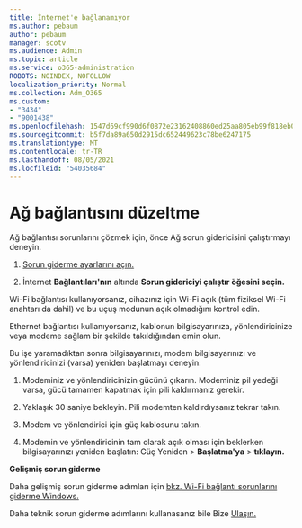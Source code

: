 ```yaml
---
title: İnternet'e bağlanamıyor
ms.author: pebaum
author: pebaum
manager: scotv
ms.audience: Admin
ms.topic: article
ms.service: o365-administration
ROBOTS: NOINDEX, NOFOLLOW
localization_priority: Normal
ms.collection: Adm_O365
ms.custom:
- "3434"
- "9001438"
ms.openlocfilehash: 1547d69cf990d6f0872e23162408860ed25aa805eb99f818eb079d0f7e04ce35
ms.sourcegitcommit: b5f7da89a650d2915dc652449623c78be6247175
ms.translationtype: MT
ms.contentlocale: tr-TR
ms.lasthandoff: 08/05/2021
ms.locfileid: "54035684"
---
```

# <a name="fix-network-connection"></a>Ağ bağlantısını düzeltme

Ağ bağlantısı sorunlarını çözmek için, önce Ağ sorun gidericisini çalıştırmayı deneyin. 

1. [Sorun giderme ayarlarını açın.](ms-settings:troubleshoot)

2. İnternet **Bağlantıları'nın** altında **Sorun gidericiyi çalıştır öğesini seçin.**

Wi-Fi bağlantısı kullanıyorsanız, cihazınız için Wi-Fi açık (tüm fiziksel Wi-Fi anahtarı da dahil) ve bu uçuş modunun açık olmadığını kontrol edin.

Ethernet bağlantısı kullanıyorsanız, kablonun bilgisayarınıza, yönlendiricinize veya modeme sağlam bir şekilde takıldığından emin olun.

Bu işe yaramadıktan sonra bilgisayarınızı, modem bilgisayarınızı ve yönlendiricinizi (varsa) yeniden başlatmayı deneyin:

1. Modeminiz ve yönlendiricinizin gücünü çıkarın. Modeminiz pil yedeği varsa, gücü tamamen kapatmak için pili kaldırmanız gerekir.

2. Yaklaşık 30 saniye bekleyin. Pili modemten kaldırdıysanız tekrar takın.

3. Modem ve yönlendirici için güç kablosunu takın.

4. Modemin ve yönlendiricinin tam olarak açık olması için beklerken bilgisayarınızı yeniden başlatın: Güç Yeniden  >  **Başlatma'ya**  >  **tıklayın.**

**Gelişmiş sorun giderme**

Daha gelişmiş sorun giderme adımları için [bkz. Wi-Fi bağlantı sorunlarını giderme Windows.](https://support.microsoft.com/help/10741?ocid=SMC10741%2F) 

Daha teknik sorun giderme adımlarını kullanasanız bile Bize [Ulaşın.](https://support.microsoft.com/contactus)
